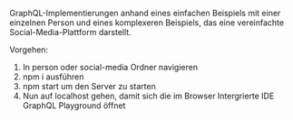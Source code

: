 GraphQL-Implementierungen anhand eines einfachen Beispiels mit einer einzelnen Person und eines komplexeren Beispiels, das eine vereinfachte Social-Media-Plattform darstellt.

Vorgehen:

1. In person oder social-media Ordner navigieren
2. npm i ausführen
3. npm start um den Server zu starten
4. Nun auf localhost gehen, damit sich die im Browser Intergrierte IDE GraphQL Playground öffnet

